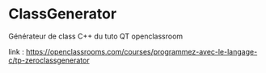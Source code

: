 # ClassGenerator
Générateur de class C++ du tuto QT openclassroom

link : https://openclassrooms.com/courses/programmez-avec-le-langage-c/tp-zeroclassgenerator
